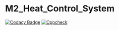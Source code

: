 # M2_Heat_Control_System
[![Codacy Badge](https://api.codacy.com/project/badge/Grade/9843cc34206144988bbacc3bbeee4c7a)](https://app.codacy.com/gh/Sakshiishah/M2_Temperature_Control_System?utm_source=github.com&utm_medium=referral&utm_content=Sakshiishah/M2_Temperature_Control_System&utm_campaign=Badge_Grade_Settings)
[![Cppcheck](https://github.com/Sakshiishah/M2_Temperature_Control_System/actions/workflows/c-cpp.yml/badge.svg)](https://github.com/Sakshiishah/M2_Temperature_Control_System/actions/workflows/c-cpp.yml)

